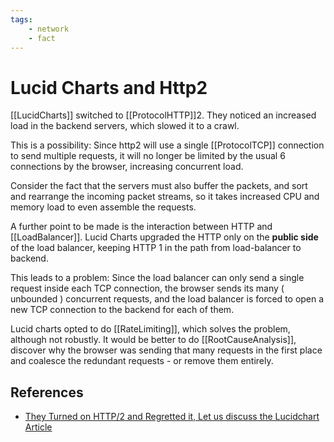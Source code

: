 ```yaml
---
tags:
    - network
    - fact
---
```


# Lucid Charts and Http2

[[LucidCharts]] switched to [[ProtocolHTTP]]2. They noticed an increased load in the backend servers, which slowed it to a crawl.

This is a possibility: Since http2 will use a single [[ProtocolTCP]] connection to send multiple requests, it will no longer be limited by the usual 6 connections by the browser, increasing concurrent load.

Consider the fact that the servers must also buffer the packets, and sort and rearrange the incoming packet streams, so it takes increased CPU and memory load to even assemble the requests.

A further point to be made is the interaction between HTTP and [[LoadBalancer]]. Lucid Charts upgraded the HTTP only on the __public side__ of the load balancer, keeping HTTP 1 in the path from load-balancer to backend.

This leads to a problem: Since the load balancer can only send a single request inside each TCP connection, the browser sends its many ( unbounded ) concurrent requests, and the load balancer is forced to open a new TCP connection to the backend for each of them.

Lucid charts opted to do [[RateLimiting]], which solves the problem, although not robustly.  It would be better to do [[RootCauseAnalysis]], discover why the browser was sending that many requests in the first place and coalesce the redundant requests - or remove them entirely.

## References

* [They Turned on HTTP/2 and Regretted it, Let us discuss the Lucidchart Article](https://www.youtube.com/watch?v=gejfT1h6LBo)
